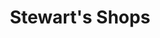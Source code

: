 ---
title: "Stewart's Shops"
url: /saratoga-springs/stewarts-shops-state-highway-50/
shop: Lebensmittel
---
